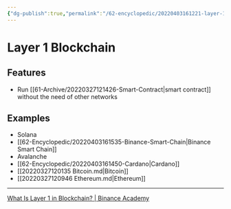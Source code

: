 ```yaml
---
{"dg-publish":true,"permalink":"/62-encyclopedic/20220403161221-layer-1-blockchain/","dgHomeLink":true,"dgPassFrontmatter":false}
---
```



# Layer 1 Blockchain

## Features

- Run [[61-Archive/20220327121426-Smart-Contract|smart contract]] without the need of other networks

## Examples

- Solana
- [[62-Encyclopedic/20220403161535-Binance-Smart-Chain|Binance Smart Chain]]
- Avalanche
- [[62-Encyclopedic/20220403161450-Cardano|Cardano]]
- [[20220327120135 Bitcoin.md|Bitcoin]]
- [[20220327120946 Ethereum.md|Ethereum]]

---

[What Is Layer 1 in Blockchain? | Binance Academy](https://academy.binance.com/en/articles/what-is-layer-1-in-blockchain)
